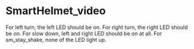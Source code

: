 # SmartHelmet_video

For left turn, the left LED should be on.
For right turn, the right LED should be on.
For slow down, left and right LED should be on at all.
For sm_stay_shake, none of the LED light up.
